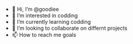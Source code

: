 - 👋 Hi, I’m @goodiee
- 👀 I’m interested in codding
- 🌱 I’m currently learning codding
- 💞️ I’m looking to collaborate on differnt projects
- 📫 How to reach me goals

<!---
goodiee/goodiee is a ✨ special ✨ repository because its `README.md` (this file) appears on your GitHub profile.
You can click the Preview link to take a look at your changes.
--->
